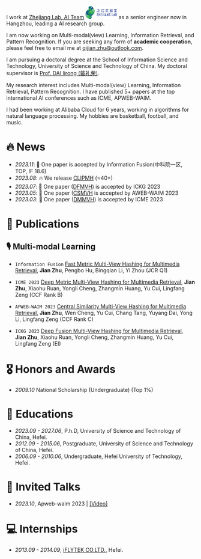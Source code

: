 I work at [Zhejiang Lab, AI Team](https://www.zhejianglab.com/) <img src='./images/zjlab.png' style='width: 6em;'> as a senior engineer now in Hangzhou, leading a AI research group. 

I am now working on Multi-modal(view) Learning, Information Retrieval, and Pattern Recognition. If you are seeking any form of **academic cooperation**, please feel free to email me at [qijian.zhu@outlook.com](mailto:qijian.zhu@outlook.com).

I am pursuing a doctoral degree at the School of Information Science and Technology, University of Science and Technology of China. My doctoral supervisor is [Prof. DAI lirong (戴礼荣)](https://faculty.ustc.edu.cn/dailirong/en/jsxx/242724/jsxx/).

My research interest includes Multi-modal(view) Learning, Information Retrieval, Pattern Recognition. I have published 5+ papers <a href='https://scholar.google.com/citations?hl=zh-CN&user=zYrKCHIAAAAJ'></a> at the top international AI conferences such as ICME, APWEB-WAIM. 

I had been working at Alibaba Cloud for 6 years, working in algorithms for natural language processing.
My hobbies are basketball, football, and music.

# 🔥 News
- *2023.11*: 🎉 One paper is accepted by Information Fusion(中科院一区, TOP, IF 18.6)
- *2023.08*: 🔥 We release [CLIPMH](https://github.com/HackerHyper/CLIPMH) (⭐️40+)
- *2023.07*: 🎉 One paper ([DFMVH](https://github.com/HackerHyper/DMMVH)) is accepted by ICKG 2023
- *2023.05*: 🎉 One paper ([CSMVH]() is accepted by AWEB-WAIM 2023
- *2023.03*: 🎉 One paper ([DMMVH](https://github.com/HackerHyper/DMMVH)) is accepted by ICME 2023

# 📝 Publications 
## 🎙 Multi-modal Learning

- ``Information Fusion`` [Fast Metric Multi-View Hashing for Multimedia Retrieval](https://www.sciencedirect.com/science/article/pii/S1566253523004463), **Jian Zhu**, Pengbo Hu, Bingqian Li, Yi Zhou (JCR Q1)

- ``ICME 2023`` [Deep Metric Multi-View Hashing for Multimedia Retrieval](https://ieeexplore.ieee.org/abstract/document/10219985), **Jian Zhu**, Xiaohu Ruan, Yongli Cheng, Zhangmin Huang, Yu Cui, Lingfang Zeng (CCF Rank B)

- ``APWEB-WAIM 2023`` [Central Similarity Multi-View Hashing for Multimedia Retrieval](https://arxiv.org/abs/2308.13774), **Jian Zhu**, Wen Cheng, Yu Cui, Chang Tang, Yuyang Dai, Yong Li, Lingfang Zeng (CCF Rank C)

- ``ICKG 2023`` [Deep Fusion Multi-View Hashing for Multimedia Retrieval](https://ieeexplore.ieee.org/abstract/document/10219985), **Jian Zhu**, Xiaohu Ruan, Yongli Cheng, Zhangmin Huang, Yu Cui, Lingfang Zeng (EI)

# 🎖 Honors and Awards
- *2009.10* National Scholarship (Undergraduate) (Top 1%)

# 📖 Educations
- *2023.09 - 2027.06*, P.h.D, University of Science and Technology of China, Hefei.
- *2012.09 - 2015.06*, Postgraduate, University of Science and Technology of China, Hefei.
- *2006.09 - 2010.06*, Undergraduate, Hefei University of Technology, Hefei.

# 💬 Invited Talks
- *2023.10*, Apweb-waim 2023 \| [\[Video\]](https://www.bilibili.com/video/BV12N4y1U7sB/?vd_source=9d142474d02f0acf222ae9fa865073c1)


# 💻 Internships
- *2013.09 - 2014.09*, [iFLYTEK CO.LTD.](https://www.iflytek.com/), Hefei.


<!---
MingkaiSheng/MingkaiSheng is a ✨ special ✨ repository because its `README.md` (this file) appears on your GitHub profile.
You can click the Preview link to take a look at your changes.
--->
